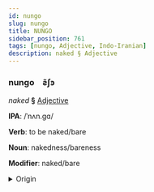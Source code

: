 ```yaml
---
id: nungo
slug: nungo
title: NUNGO
sidebar_position: 761
tags: [nungo, Adjective, Indo-Iranian]
description: naked § Adjective
---
```


### nungo&emsp;<span kind="abugida">ƨ̃ʃꜿ</span>

*naked* **§** [Adjective](../../tags/Adjective)

**IPA**: /ˈnʌn.gɑ/

**Verb**: to be naked/bare

**Noun**: nakedness/bareness

**Modifier**: naked/bare

<details>
    <summary>Origin</summary>
    Hindi नंगा naṅgā [nɐ̃ŋ.ɡäː]<br/>
    <em>Indo-Iranian Language Family</em>
</details>